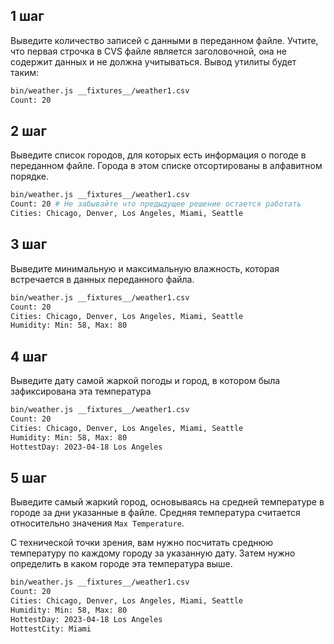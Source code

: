 ## 1 шаг

Выведите количество записей с данными в переданном файле. Учтите, что первая строчка в CVS файле является заголовочной, она не содержит данных и не должна учитываться. Вывод утилиты будет таким:

```bash
bin/weather.js __fixtures__/weather1.csv
Count: 20
```

## 2 шаг

Выведите список городов, для которых есть информация о погоде в переданном файле. Города в этом списке отсортированы в алфавитном порядке.

```bash
bin/weather.js __fixtures__/weather1.csv
Count: 20 # Не забывайте что предыдущее решение остается работать
Cities: Chicago, Denver, Los Angeles, Miami, Seattle
```

## 3 шаг

Выведите минимальную и максимальную влажность, которая встречается в данных переданного файла.

```bash
bin/weather.js __fixtures__/weather1.csv
Count: 20
Cities: Chicago, Denver, Los Angeles, Miami, Seattle
Humidity: Min: 58, Max: 80
```

## 4 шаг

Выведите дату самой жаркой погоды и город, в котором была зафиксирована эта температура

```bash
bin/weather.js __fixtures__/weather1.csv
Count: 20
Cities: Chicago, Denver, Los Angeles, Miami, Seattle
Humidity: Min: 58, Max: 80
HottestDay: 2023-04-18 Los Angeles
```

## 5 шаг

Выведите самый жаркий город, основываясь на средней температуре в городе за дни указанные в файле. Средняя температура считается относительно значения `Max Temperature`.

С технической точки зрения, вам нужно посчитать среднюю температуру по каждому городу за указанную дату. Затем нужно определить в каком городе эта температура выше.

```bash
bin/weather.js __fixtures__/weather1.csv
Count: 20
Cities: Chicago, Denver, Los Angeles, Miami, Seattle
Humidity: Min: 58, Max: 80
HottestDay: 2023-04-18 Los Angeles
HottestCity: Miami
```